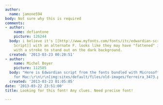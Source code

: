 ```yaml
---
author:
  name: jamone594
body: Not sure why this is required
comments:
- author:
    name: defiantone
    picture: 126244
  body: i believe it's [[http://www.myfonts.com/fonts/itc/edwardian-script/std-regular/|Edwardian
    Script]] with an alternate F. looks like they may have "fattened" it up a bit
    with a stroke to stand out on the dark background.
  created: '2013-03-23 00:20:51'
- author:
    name: Michel Boyer
    picture: 112585
  body: "Here is Edwardian script from the fonts bundled with Microsoft Office 2011
    for Mac:\r\n\r\n[img:sites/default/files/old-images/ferreira_3473.png]"
  created: '2013-03-23 01:05:05'
date: '2013-03-22 23:51:00'
title: Looking for this font! Any clues. Need precise font!

---
```

